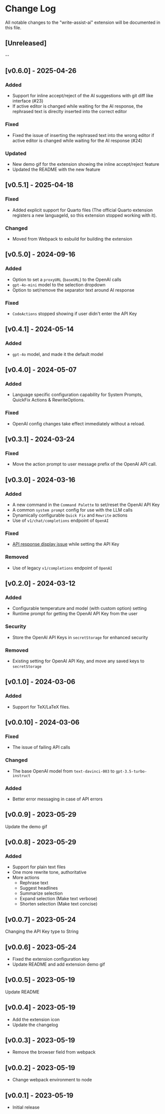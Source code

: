 # Change Log

All notable changes to the "write-assist-ai" extension will be documented in this file.

## [Unreleased]

--

## [v0.6.0] - 2025-04-26

### Added

* Support for inline accept/reject of the AI suggestions with git diff like interface (#23)
* If active editor is changed while waiting for the AI response, the rephrased text is direclty inserted into the correct editor

### Fixed

* Fixed the issue of inserting the rephrased text into the wrong editor if active editor is changed while waiting for the AI response (#24)

### Updated

* New demo gif for the extension showing the inline accept/reject feature
* Updated the README with the new feature

## [v0.5.1] - 2025-04-18

### Fixed

* Added explicit support for Quarto files (The official Quarto extension registers a new languageId, so this extension stopped working with it).

### Changed

* Moved from Webpack to esbuild for building the extension

## [v0.5.0] - 2024-09-16

### Added

* Option to set a `proxyURL` (`baseURL`) to the OpenAI calls
* `gpt-4o-mini` model to the selection dropdown
* Option to set/remove the separator text around AI response

### Fixed

* `CodeActions` stopped showing if user didn't enter the API Key

## [v0.4.1] - 2024-05-14

### Added

* `gpt-4o` model, and made it the default model

## [v0.4.0] - 2024-05-07

### Added

* Language specific configuration capability for System Prompts, QuickFix Actions & RewriteOptions.

### Fixed

* OpenAI config changes take effect immediately without a reload.

## [v0.3.1] - 2024-03-24

### Fixed

* Move the action prompt to user message prefix of the OpenAI API call.

## [v0.3.0] - 2024-03-16

### Added

* A new command in the `Command Palette` to set/reset the OpenAI API Key
* A common `system prompt` config for use with the LLM calls
* Dynamically configurable `Quick Fix` and `Rewrite` actions
* Use of `v1/chat/completions` endpoint of `OpenAI`

### Fixed

* [API response display issue](https://github.com/ra-jeev/write-assist-ai/issues/9) while setting the API Key

### Removed

* Use of legacy `v1/completions` endpoint of `OpenAI`

## [v0.2.0] - 2024-03-12

### Added

* Configurable temperature and model (with custom option) setting
* Runtime prompt for getting the OpenAI API Key from the user

### Security

* Store the OpenAI API Keys in `secretStorage` for enhanced security

### Removed

* Existing setting for OpenAI API Key, and move any saved keys to `secretStorage`

## [v0.1.0] - 2024-03-06

### Added

* Support for TeX/LaTeX files.

## [v0.0.10] - 2024-03-06

### Fixed

* The issue of failing API calls
  
### Changed

* The base OpenAI model from `text-davinci-003` to `gpt-3.5-turbo-instruct`

### Added

* Better error messaging in case of API errors

## [v0.0.9] - 2023-05-29

Update the demo gif

## [v0.0.8] - 2023-05-29

### Added

* Support for plain text files
* One more rewrite tone, authoritative
* More actions
  * Rephrase text
  * Suggest headlines
  * Summarize selection
  * Expand selection (Make text verbose)
  * Shorten selection (Make text concise)

## [v0.0.7] - 2023-05-24

Changing the API Key type to String

## [v0.0.6] - 2023-05-24

* Fixed the extension configuration key
* Update README and add extension demo gif

## [v0.0.5] - 2023-05-19

Update README

## [v0.0.4] - 2023-05-19

* Add the extension icon
* Update the changelog

## [v0.0.3] - 2023-05-19

* Remove the browser field from webpack

## [v0.0.2] - 2023-05-19

* Change webpack environment to node

## [v0.0.1] - 2023-05-19

* Initial release
